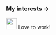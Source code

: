### My interests ->
<img src="https://media.giphy.com/media/WUlplcMpOCEmTGBtBW/giphy.gif" width="30" > Love to work!
